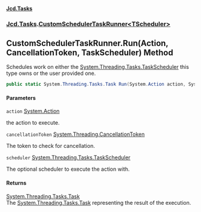 #### [Jcd.Tasks](index.md 'index')
### [Jcd.Tasks](Jcd.Tasks.md 'Jcd.Tasks').[CustomSchedulerTaskRunner&lt;TScheduler&gt;](Jcd.Tasks.CustomSchedulerTaskRunner_TScheduler_.md 'Jcd.Tasks.CustomSchedulerTaskRunner<TScheduler>')

## CustomSchedulerTaskRunner<TScheduler>.Run(Action, CancellationToken, TaskScheduler) Method

Schedules work on either the [System.Threading.Tasks.TaskScheduler](https://docs.microsoft.com/en-us/dotnet/api/System.Threading.Tasks.TaskScheduler 'System.Threading.Tasks.TaskScheduler') this type owns or the user provided one.

```csharp
public static System.Threading.Tasks.Task Run(System.Action action, System.Threading.CancellationToken cancellationToken, System.Threading.Tasks.TaskScheduler? scheduler=null);
```
#### Parameters

<a name='Jcd.Tasks.CustomSchedulerTaskRunner_TScheduler_.Run(System.Action,System.Threading.CancellationToken,System.Threading.Tasks.TaskScheduler).action'></a>

`action` [System.Action](https://docs.microsoft.com/en-us/dotnet/api/System.Action 'System.Action')

the action to execute.

<a name='Jcd.Tasks.CustomSchedulerTaskRunner_TScheduler_.Run(System.Action,System.Threading.CancellationToken,System.Threading.Tasks.TaskScheduler).cancellationToken'></a>

`cancellationToken` [System.Threading.CancellationToken](https://docs.microsoft.com/en-us/dotnet/api/System.Threading.CancellationToken 'System.Threading.CancellationToken')

The token to check for cancellation.

<a name='Jcd.Tasks.CustomSchedulerTaskRunner_TScheduler_.Run(System.Action,System.Threading.CancellationToken,System.Threading.Tasks.TaskScheduler).scheduler'></a>

`scheduler` [System.Threading.Tasks.TaskScheduler](https://docs.microsoft.com/en-us/dotnet/api/System.Threading.Tasks.TaskScheduler 'System.Threading.Tasks.TaskScheduler')

The optional scheduler to execute the action with.

#### Returns
[System.Threading.Tasks.Task](https://docs.microsoft.com/en-us/dotnet/api/System.Threading.Tasks.Task 'System.Threading.Tasks.Task')  
The [System.Threading.Tasks.Task](https://docs.microsoft.com/en-us/dotnet/api/System.Threading.Tasks.Task 'System.Threading.Tasks.Task') representing the result of the execution.